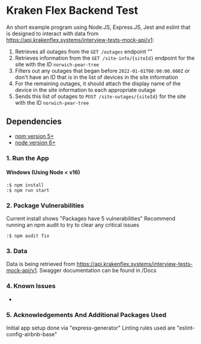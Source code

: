 # Kraken Flex Backend Test

An short example program using Node.JS, Express.JS, Jest and eslint that is designed to interact with data from https://api.krakenflex.systems/interview-tests-mock-api/v1:

1. Retrieves all outages from the `GET /outages` endpoint ""
2. Retrieves information from the `GET /site-info/{siteId}` endpoint for the site with the ID `norwich-pear-tree`
3. Filters out any outages that began before `2022-01-01T00:00:00.000Z` or don't have an ID that is in the list of
   devices in the site information
4. For the remaining outages, it should attach the display name of the device in the site information to each appropriate outage
5. Sends this list of outages to `POST /site-outages/{siteId}` for the site with the ID `norwich-pear-tree`

## Dependencies

* [npm version 5+](https://www.npmjs.com/get-npm?utm_source=house&utm_medium=homepage&utm_campaign=free%20orgs&utm_term=Install%20npm)
* [node version 6+](https://nodejs.org/en/download/)


### 1. Run the App

#### Windows (Using Node < v16)

```
:$ npm install
:$ npm run start
```

### 2. Package Vulnerabilities


Current install shows "Packages have 5 vulnerabilities" 
Recommend running an npm audit to try to clear any critical issues

```
:$ npm audit fix
```

### 3. Data

Data is being retrieved from https://api.krakenflex.systems/interview-tests-mock-api/v1.
Swagger documentation can be found in /Docs


### 4. Known Issues

-

### 5. Acknowledgements And Additional Packages Used

Initial app setup done via "express-generator"
Linting rules used are "eslint-config-airbnb-base"
